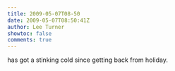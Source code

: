 ```yaml
---
title: 2009-05-07T08-50
date: 2009-05-07T08:50:41Z
author: Lee Turner
showtoc: false
comments: true
---
```


has got a stinking cold since getting back from holiday.

